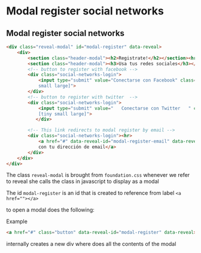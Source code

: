 # Modal register social networks
## Modal register social networks

```html
<div class="reveal-modal" id="modal-register" data-reveal>
	<div>
		<section class="header-modal"><h2>Registrate!</h2></section><hr>
		<section class="header-modal"><h3>Usa tus redes sociales</h3></section>
		<!-- button to register with facebook -->
		<div class="social-networks-login">
		    <input type="submit" value="Conectarse con Facebook" class="button [tiny
		    small large]">
		</div>
        <!-- button to register with twitter  -->
	    <div class="social-networks-login">
	        <input type="submit" value="   Conectarse con Twitter   " class="button
	        [tiny small large]">
		   </div>

		<!-- This link redirects to modal register by email -->
		<div class="social-networks-login"><hr>
			<a href="#" data-reveal-id="modal-register-email" data-reveal >Regístrate
			con tu dirección de email</a>
		</div>
	</div>
</div>

```

The class `reveal-modal` is brought from `foundation.css` whenever we refer to reveal she calls the class in javascript to display as a modal

The id `modal-register` is an id that is created to reference from label `<a href=""></a>`

to open a modal does the following:

Example

```html
<a href="#" class="button" data-reveal-id="modal-register" data-reveal>Registrate!</a>
```
internally creates a new div where does all the contents of the modal
